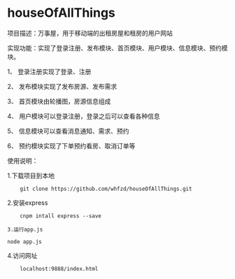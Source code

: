 # houseOfAllThings
项目描述：万事屋，用于移动端的出租房屋和租房的用户网站

实现功能：实现了登录注册、发布模块、首页模块、用户模块、信息模块、预约模块。

1、	登录注册实现了登录、注册

2、	发布模块实现了发布房源、发布需求

3、	首页模块由轮播图，房源信息组成

4、	用户模块可以登录注册，登录之后可以查看各种信息

5、	信息模块可以查看消息通知、需求、预约

6、	预约模块实现了下单预约看房、取消订单等


使用说明：

1.下载项目到本地
```
    git clone https://github.com/whfzd/houseOfAllThings.git
```
2.安装express
```
    cnpm intall express --save

3.运行app.js
```
    node app.js

4.访问网址
```
    localhost:9888/index.html


